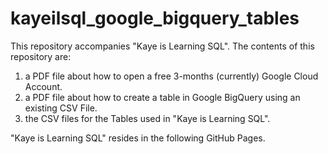# kayeilsql_google_bigquery_tables
This repository accompanies "Kaye is Learning SQL".
The contents of this repository are:
1. a PDF file about how to open a free 3-months (currently) Google Cloud Account.
2. a PDF file about how to create a table in Google BigQuery using an existing CSV File.
3. the CSV files for the Tables used in "Kaye is Learning SQL".  

"Kaye is Learning SQL" resides in the following GitHub Pages.
